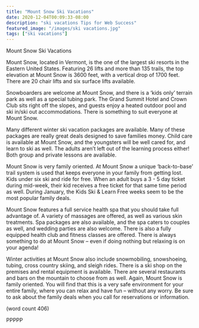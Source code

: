 ```yaml
---
title: "Mount Snow Ski Vacations"
date: 2020-12-04T00:09:33-08:00
description: "ski vacations Tips for Web Success"
featured_image: "/images/ski vacations.jpg"
tags: ["ski vacations"]
---
```


Mount Snow Ski Vacations

Mount Snow, located in Vermont, is the one of the 
largest ski resorts in the Eastern United States. 
Featuring 26 lifts and more than 135 trails, the top 
elevation at Mount Snow is 3600 feet, with a vertical 
drop of 1700 feet. There are 20 chair lifts and six 
surface lifts available.

Snowboarders are welcome at Mount Snow, and 
there is a ‘kids only’ terrain park as well as a special 
tubing park. The Grand Summit Hotel and Crown Club 
sits right off the slopes, and guests enjoy a heated 
outdoor pool and ski in/ski out accommodations. There 
is something to suit everyone at Mount Snow.

Many different winter ski vacation packages are 
available. Many of these packages are really great 
deals designed to save families money. Child care is 
available at Mount Snow, and the youngsters will be 
well cared for, and learn to ski as well. The adults 
aren’t left out of the learning process either! Both group 
and private lessons are available.

Mount Snow is very family oriented. At Mount Snow 
a unique ‘back-to-base’ trail system is used that 
keeps everyone in your family from getting lost. Kids 
under six ski and ride for free. When an adult buys a 
3 - 5 day ticket during mid-week, their kid receives a 
free ticket for that same time period as well. During 
January, the Kids Ski & Learn Free weeks seem to 
be the most popular family deals.

Mount Snow features a full service health spa that 
you should take full advantage of. A variety of 
massages are offered, as well as various skin 
treatments. Spa packages are also available, and the 
spa caters to couples as well, and wedding parties are 
also welcome.  There is also a fully equipped health 
club and fitness classes are offered. There is always 
something to do at Mount Snow – even if doing 
nothing but relaxing is on your agenda!

Winter activities at Mount Snow also include 
snowmobiling, snowshoeing, tubing, cross country 
skiing, and sleigh rides. There is a ski shop on the 
premises and rental equipment is available. There are 
several restaurants and bars on the mountain to 
choose from as well. Again, Mount Snow is family 
oriented. You will find that this is a very safe environment 
for your entire family, where you can relax and have fun 
– without any worry. Be sure to ask about the family deals 
when you call for reservations or information.

(word count 406)

PPPPP
